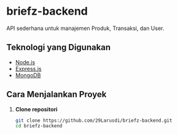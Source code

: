 # briefz-backend

API sederhana untuk manajemen Produk, Transaksi, dan User.

## Teknologi yang Digunakan

- [Node.js](https://nodejs.org/)
- [Express.js](https://expressjs.com/)
- [MongoDB](https://www.mongodb.com/)

## Cara Menjalankan Proyek

1. **Clone repositori**
   ```bash
   git clone https://github.com/29Larusdi/briefz-backend.git
   cd briefz-backend
